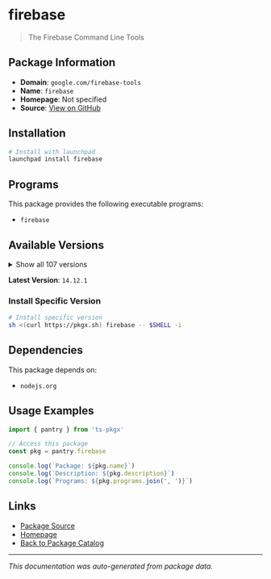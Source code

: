 # firebase

> The Firebase Command Line Tools

## Package Information

- **Domain**: `google.com/firebase-tools`
- **Name**: `firebase`
- **Homepage**: Not specified
- **Source**: [View on GitHub](https://github.com/pkgxdev/pantry/tree/main/projects/google.com/firebase-tools/package.yml)

## Installation

```bash
# Install with launchpad
launchpad install firebase
```

## Programs

This package provides the following executable programs:

- `firebase`

## Available Versions

<details>
<summary>Show all 107 versions</summary>

- `14.12.1`, `14.12.0`, `14.11.2`, `14.11.1`, `14.11.0`
- `14.10.1`, `14.10.0`, `14.9.0`, `14.8.0`, `14.7.0`
- `14.6.0`, `14.5.1`, `14.5.0`, `14.4.0`, `14.3.1`
- `14.3.0`, `14.2.2`, `14.2.1`, `14.2.0`, `14.1.0`
- `14.0.1`, `14.0.0`, `13.35.1`, `13.35.0`, `13.34.0`
- `13.33.0`, `13.32.0`, `13.31.2`, `13.31.1`, `13.31.0`
- `13.30.0`, `13.29.3`, `13.29.2`, `13.29.1`, `13.29.0`
- `13.28.0`, `13.27.0`, `13.26.0`, `13.25.0`, `13.24.2`
- `13.24.1`, `13.24.0`, `13.23.1`, `13.22.1`, `13.22.0`
- `13.21.0`, `13.20.2`, `13.20.1`, `13.20.0`, `13.19.0`
- `13.18.0`, `13.17.0`, `13.16.0`, `13.15.4`, `13.15.3`
- `13.15.2`, `13.15.1`, `13.15.0`, `13.14.2`, `13.14.1`
- `13.14.0`, `13.13.3`, `13.13.2`, `13.13.1`, `13.13.0`
- `13.12.0`, `13.11.4`, `13.11.3`, `13.11.2`, `13.11.1`
- `13.11.0`, `13.10.2`, `13.10.1`, `13.10.0`, `13.9.0`
- `13.8.3`, `13.8.2`, `13.8.1`, `13.8.0`, `13.7.5`
- `13.7.4`, `13.7.3`, `13.7.2`, `13.7.1`, `13.7.0`
- `13.6.1`, `13.6.0`, `13.5.2`, `13.5.1`, `13.5.0`
- `13.4.1`, `13.4.0`, `13.3.1`, `13.3.0`, `13.2.1`
- `13.2.0`, `13.1.0`, `13.0.3`, `13.0.2`, `13.0.1`
- `13.0.0`, `12.9.1`, `12.9.0`, `12.8.1`, `12.8.0`
- `12.7.0`, `12.6.2`

</details>

**Latest Version**: `14.12.1`

### Install Specific Version

```bash
# Install specific version
sh <(curl https://pkgx.sh) firebase -- $SHELL -i
```

## Dependencies

This package depends on:

- `nodejs.org`

## Usage Examples

```typescript
import { pantry } from 'ts-pkgx'

// Access this package
const pkg = pantry.firebase

console.log(`Package: ${pkg.name}`)
console.log(`Description: ${pkg.description}`)
console.log(`Programs: ${pkg.programs.join(', ')}`)
```

## Links

- [Package Source](https://github.com/pkgxdev/pantry/tree/main/projects/google.com/firebase-tools/package.yml)
- [Homepage](#)
- [Back to Package Catalog](../../../package-catalog.md)

---

*This documentation was auto-generated from package data.*
